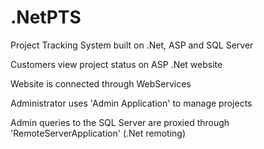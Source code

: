 # .NetPTS
Project Tracking System built on .Net, ASP and SQL Server

Customers view project status on ASP .Net website

Website is connected through WebServices

Administrator uses 'Admin Application' to manage projects

Admin queries to the SQL Server are proxied through 'RemoteServerApplication' (.Net remoting)

